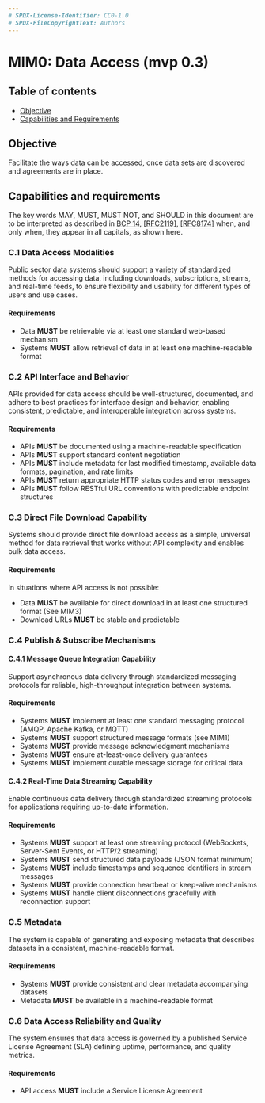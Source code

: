 ```yaml
---
# SPDX-License-Identifier: CC0-1.0
# SPDX-FileCopyrightText: Authors
---
```


# MIM0: Data Access (mvp 0.3)

## Table of contents

- [Objective](#objective)
- [Capabilities and Requirements](#capabilities-and-requirements)

## Objective

Facilitate the ways data can be accessed, once data sets are discovered and agreements are in place.

## Capabilities and requirements

The key words MAY, MUST, MUST NOT, and SHOULD in this document are to be interpreted as described in [BCP 14](https://www.rfc-editor.org/info/bcp14), [[RFC2119](https://www.rfc-editor.org/rfc/rfc2119)], [[RFC8174](https://www.rfc-editor.org/rfc/rfc8174)] when, and only when, they appear in all capitals, as shown here. 

### C.1 Data Access Modalities

Public sector data systems should support a variety of standardized methods for accessing data, including downloads, subscriptions, streams, and real-time feeds, to ensure flexibility and usability for different types of users and use cases.

#### Requirements

- Data **MUST** be retrievable via at least one standard web-based mechanism  
- Systems **MUST** allow retrieval of data in at least one machine-readable format  

### C.2 API Interface and Behavior

APIs provided for data access should be well-structured, documented, and adhere to best practices for interface design and behavior, enabling consistent, predictable, and interoperable integration across systems.

#### Requirements

- APIs **MUST** be documented using a machine-readable specification  
- APIs **MUST** support standard content negotiation  
- APIs **MUST** include metadata for last modified timestamp, available data formats, pagination, and rate limits  
- APIs **MUST** return appropriate HTTP status codes and error messages  
- APIs **MUST** follow RESTful URL conventions with predictable endpoint structures  

### C.3 Direct File Download Capability

Systems should provide direct file download access as a simple, universal method for data retrieval that works without API complexity and enables bulk data access.

#### Requirements

In situations where API access is not possible:
- Data **MUST** be available for direct download in at least one structured format (See MIM3)
- Download URLs **MUST** be stable and predictable  

### C.4 Publish & Subscribe Mechanisms

#### C.4.1 Message Queue Integration Capability

Support asynchronous data delivery through standardized messaging protocols for reliable, high-throughput integration between systems.

#### Requirements

- Systems **MUST** implement at least one standard messaging protocol (AMQP, Apache Kafka, or MQTT)  
- Systems **MUST** support structured message formats (see MIM1)  
- Systems **MUST** provide message acknowledgment mechanisms  
- Systems **MUST** ensure at-least-once delivery guarantees  
- Systems **MUST** implement durable message storage for critical data  

#### C.4.2 Real-Time Data Streaming Capability

Enable continuous data delivery through standardized streaming protocols for applications requiring up-to-date information.

#### Requirements

- Systems **MUST** support at least one streaming protocol (WebSockets, Server-Sent Events, or HTTP/2 streaming)  
- Systems **MUST** send structured data payloads (JSON format minimum)  
- Systems **MUST** include timestamps and sequence identifiers in stream messages  
- Systems **MUST** provide connection heartbeat or keep-alive mechanisms  
- Systems **MUST** handle client disconnections gracefully with reconnection support  

### C.5 Metadata

The system is capable of generating and exposing metadata that describes datasets in a consistent, machine-readable format.

#### Requirements

- Systems **MUST** provide consistent and clear metadata accompanying datasets  
- Metadata **MUST** be available in a machine-readable format  

### C.6 Data Access Reliability and Quality

The system ensures that data access is governed by a published Service License Agreement (SLA) defining uptime, performance, and quality metrics.

#### Requirements

- API access **MUST** include a Service License Agreement  
